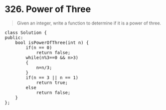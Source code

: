 # 326. Power of Three
> Given an integer, write a function to determine if it is a power of three.

<pre>
class Solution {
public:
    bool isPowerOfThree(int n) {
        if(n == 0)
            return false;
        while(n%3==0 && n>3)
        {
            n=n/3;
        }
        if(n == 3 || n == 1)
            return true;
        else
            return false;
    }
};